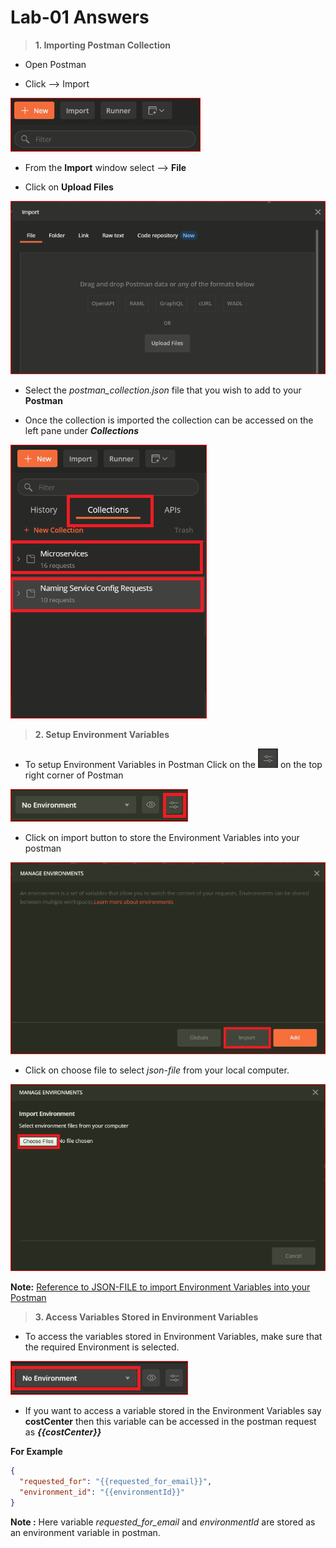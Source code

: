 # Lab-01 Answers

> **1. Importing Postman Collection**

- Open Postman

- Click --> Import

![import_postman_collection](images/postman_import.png)
- From the **Import** window select --> **File**

- Click on **Upload Files**

![postman_import_window](images/postman_import_window.png)

- Select the *postman_collection.json*  file that you wish to add to your **Postman**

- Once the collection is imported the collection can be accessed on the left pane under ***Collections*** 

![collection_view](images/collection.png)


> **2. Setup Environment Variables**

- To setup Environment Variables in Postman Click on the ![icon](images/icon.png) on the top right corner of Postman

![postman_env_var](images/env_var.png)

- Click on import button to store the Environment Variables into your postman

![manageVariable](images/manage_var.png)

- Click on choose file to select *json-file* from your local computer.

![var](images/manage_var1.png)

**Note:** [Reference to JSON-FILE to import Environment Variables into your Postman](https://drive.google.com/file/d/1rwl2R7BVwS0sGvAI8kj5T9YTdL5TZe1f/view)


> **3. Access Variables Stored in Environment Variables**

- To access the variables stored in Environment Variables, make sure that the required Environment is selected.

![selected_environment](images/env_var_select.png)

- If you want to access a variable stored in the Environment Variables say **costCenter** then this variable can be accessed in the postman request as ***{{costCenter}}***

**For Example**
```json
{
  "requested_for": "{{requested_for_email}}",
  "environment_id": "{{environmentId}}"
}
```

**Note :** Here variable *requested_for_email* and *environmentId* are stored as an environment variable in postman.
